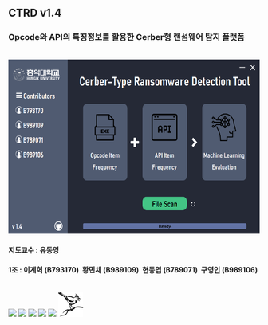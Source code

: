 <h2>CTRD v1.4</h2>
<h3>Opcode와 API의 특징정보를 활용한 Cerber형 랜섬웨어 탐지 플랫폼</h3><br>

<img src="ScreenShot.png" width="600" height="350">

<h4>지도교수 : 유동영</h4>
<h4>1조 : 이계혁 (B793170)&nbsp;&nbsp;황민채 (B989109)&nbsp;&nbsp;현동엽 (B789071)&nbsp;&nbsp;구영인 (B989106)</h4><br>   

<div>
<img src="https://img.shields.io/badge/python-252936?style=for-the-badge&logo=python&logoColor=white">
<img src="https://img.shields.io/badge/linux-252936?style=for-the-badge&logo=linux&logoColor=white">
<img src="https://img.shields.io/badge/windows-252936?style=for-the-badge&logo=windows&logoColor=white">
<img src="https://img.shields.io/badge/google colab-252936?style=for-the-badge&logo=google colab&logoColor=white">
<img src="https://img.shields.io/badge/json-252936?style=for-the-badge&logo=json&logoColor=white">
<img src="GUI/cuckoo.png" width="50" height="50">
</div>
